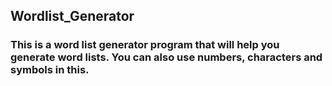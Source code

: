 ## Wordlist_Generator
### This is a word list generator program that will help you generate word lists. You can also use numbers, characters and symbols in this.
